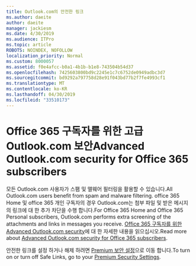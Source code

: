 ```yaml
---
title: Outlook.com의 안전한 링크
ms.author: daeite
author: daeite
manager: jackiesm
ms.date: 4/30/2019
ms.audience: ITPro
ms.topic: article
ROBOTS: NOINDEX, NOFOLLOW
localization_priority: Normal
ms.custom: 8000057
ms.assetid: f0e4afcc-b0a1-4b1b-b1e8-743504b54d37
ms.openlocfilehash: 7425603800bd9c2245e1c7c6752de0949adbc3d7
ms.sourcegitcommit: bd9292a797758d28e91f043bd77b2f7fe4993cf1
ms.translationtype: MT
ms.contentlocale: ko-KR
ms.lasthandoff: 04/30/2019
ms.locfileid: "33510173"
---
```

# <a name="advanced-outlookcom-security-for-office-365-subscribers"></a><span data-ttu-id="d64bd-102">Office 365 구독자를 위한 고급 Outlook.com 보안</span><span class="sxs-lookup"><span data-stu-id="d64bd-102">Advanced Outlook.com security for Office 365 subscribers</span></span>

<span data-ttu-id="d64bd-103">모든 Outlook.com 사용자가 스팸 및 맬웨어 필터링을 활용할 수 있습니다.</span><span class="sxs-lookup"><span data-stu-id="d64bd-103">All Outlook.com users benefit from spam and malware filtering.</span></span> <span data-ttu-id="d64bd-104">office 365 Home 및 office 365 개인 구독자의 경우 Outlook.com는 첨부 파일 및 받은 메시지의 링크에 대 한 추가 차단을 수행 합니다.</span><span class="sxs-lookup"><span data-stu-id="d64bd-104">For Office 365 Home and Office 365 Personal subscribers, Outlook.com performs extra screening of the attachments and links in messages you receive.</span></span> <span data-ttu-id="d64bd-105">[Office 365 구독자를 위한 Advanced Outlook.com security](https://support.office.com/article/882d2243-eab9-4545-a58a-b36fee4a46e2)에 대 한 자세한 내용을 읽으십시오.</span><span class="sxs-lookup"><span data-stu-id="d64bd-105">Read more about [Advanced Outlook.com security for Office 365 subscribers](https://support.office.com/article/882d2243-eab9-4545-a58a-b36fee4a46e2).</span></span>

<span data-ttu-id="d64bd-106">안전한 링크를 설정 하거나 해제 하려면 [Premium 보안 설정](https://outlook.live.com/mail/options/premium/security)으로 이동 합니다.</span><span class="sxs-lookup"><span data-stu-id="d64bd-106">To turn on or turn off Safe Links, go to your [Premium Security Settings](https://outlook.live.com/mail/options/premium/security).</span></span>